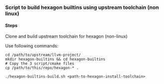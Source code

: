 ### Script to build hexagon builtins using upstream toolchain (non linux)

#### Steps

Clone and build upstream toolchain for hexagon (non-linux)

Use following commands:
```
cd /path/to/upstream/llvm-project/
mkdir hexagon-builtins && cd hexagon-builtins
# Copy the 3 script/cmake files
cp /path/to/this/repo/hexagon-* .

./hexagon-builtins-build.sh <path-to-hexagon-install-toolchain>
```
